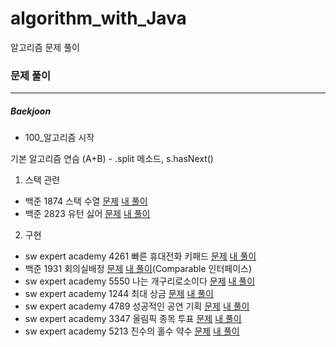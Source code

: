 # algorithm_with_Java
알고리즘 문제 풀이

### 문제 풀이
_____
##### Baekjoon
* 100_알고리즘 시작

기본 알고리즘 연슴 (A+B) - .split 메소드, s.hasNext() 
1. 스택 관련

- 백준 1874 스택 수열 [문제](https://www.acmicpc.net/problem/1874) [내 풀이](https://github.com/myeongmy/algorithm_with_Java/blob/master/StackSequence.java)
- 백준 2823 유턴 싫어 [문제](https://www.acmicpc.net/problem/2823) [내 풀이](https://github.com/myeongmy/algorithm_with_Java/blob/master/UTurnNoNo.java)

2. 구현

- sw expert academy 4261 빠른 휴대전화 키패드 [문제](https://swexpertacademy.com/main/code/problem/problemDetail.do?contestProbId=AWLL7kaaAPsDFAUW&categoryId=AWLL7kaaAPsDFAUW&categoryType=CODE) [내 풀이](https://github.com/myeongmy/algorithm_with_Java/blob/master/CellPhone.java)
- 백준 1931 회의실배정 [문제](https://www.acmicpc.net/problem/1931) [내 풀이](https://github.com/myeongmy/algorithm_with_Java/blob/master/ConferenceRoom.java)(Comparable 인터페이스)
- sw expert academy 5550 나는 개구리로소이다 [문제](https://www.swexpertacademy.com/main/code/problem/problemDetail.do?contestProbId=AWWxqfhKAWgDFAW4&categoryId=AWWxqfhKAWgDFAW4&categoryType=CODE) [내 풀이](https://github.com/myeongmy/algorithm_with_Java/blob/master/Frog.java)
- sw expert academy 1244 최대 상금 [문제](https://www.swexpertacademy.com/main/code/problem/problemDetail.do?contestProbId=AV15Khn6AN0CFAYD) [내 풀이](https://github.com/myeongmy/algorithm_with_Java/blob/master/MaxWinning.java)
- sw expert academy 4789 성공적인 공연 기획 [문제](https://www.swexpertacademy.com/main/code/problem/problemDetail.do?contestProbId=AWS2dSgKA8MDFAVT) [내 풀이](https://github.com/myeongmy/algorithm_with_Java/blob/master/SuccessfulPerformance.java)
- sw expert academy 3347 올림픽 종목 투표 [문제](https://swexpertacademy.com/main/code/problem/problemDetail.do?contestProbId=AWDTHsZ6r0EDFAWD&categoryId=AWDTHsZ6r0EDFAWD&categoryType=CODE&&&) [내 풀이](https://github.com/myeongmy/algorithm_with_Java/blob/master/Olympic.java)
- sw expert academy 5213 진수의 홀수 약수 [문제](https://www.swexpertacademy.com/main/code/problem/problemDetail.do?contestProbId=AWT-hF8KdBADFAVT&categoryId=AWT-hF8KdBADFAVT&categoryType=CODE) [내 풀이](https://github.com/myeongmy/algorithm_with_Java/blob/master/JinsuOddEven.java)
